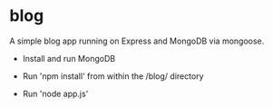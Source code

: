 blog
====

A simple blog app running on Express and MongoDB via mongoose.

- Install and run MongoDB

- Run 'npm install' from within the /blog/ directory

- Run 'node app.js'
